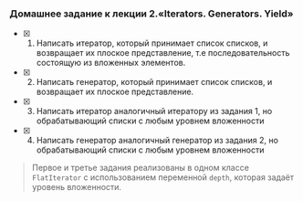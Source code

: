 ### Домашнее задание к лекции 2.«Iterators. Generators. Yield»
- [x] 1. Написать итератор, который принимает список списков, и возвращает их плоское представление, т.е последовательность состоящую из вложенных элементов.
- [x] 2. Написать генератор, который принимает список списков, и возвращает их плоское представление.
- [x] 3. Написать итератор аналогичный итератору из задания 1, но обрабатывающий списки с любым уровнем вложенности
- [x] 4. Написать генератор аналогичный генератор из задания 2, но обрабатывающий списки с любым уровнем вложенности

> Первое и третье задания реализованы в одном классе `FlatIterator` с использованием переменной `depth`,
которая задаёт уровень вложенности.
